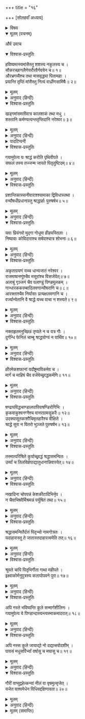 +++
title = "१६"

+++
[सोलहवाँ अध्याय]



<details><summary>विषय</summary>

श्राद्ध-कर्ममें विहित और अविहित वस्तुओंका विचार
</details>


<details open><summary>मूलम् (वचनम्)</summary>

और्व उवाच
</details>

<details open><summary>विश्वास-प्रस्तुतिः</summary>

हविष्यमत्स्यमांसैस्तु शशस्य नकुलस्य च ।  
सौकरच्छागलैणेयरौरवैर्गवयेन च॥ १॥  
औरभ्रगव्यैश्च तथा मासवृद्ध्या पितामहाः ।  
प्रयान्ति तृप्तिं मांसैस्तु नित्यं वार्ध्रीणसामिषैः॥ २॥
</details>

<details><summary>मूलम्</summary>

हविष्यमत्स्यमांसैस्तु शशस्य नकुलस्य च ।  
सौकरच्छागलैणेयरौरवैर्गवयेन च॥ १॥  
औरभ्रगव्यैश्च तथा मासवृद्ध्या पितामहाः ।  
प्रयान्ति तृप्तिं मांसैस्तु नित्यं वार्ध्रीणसामिषैः॥ २॥
</details>

<details><summary>अनुवाद (हिन्दी)</summary>

और्व बोले—हवि, मत्स्य, शशक (खरगोश), नकुल, शूकर, छाग, कस्तूरिया मृग, कृष्ण मृग, गवय (वनगाय) और मेषके मांसोंसे तथा गव्य (गौके दूध-घी आदि)-से पितृगण क्रमशः एक-एक मास अधिक तृप्ति लाभ करते हैं और वार्ध्रीणस पक्षीके मांससे सदा तृप्त रहते हैं॥ १-२॥
</details>

<details open><summary>विश्वास-प्रस्तुतिः</summary>

खड्गमांसमतीवात्र कालशाकं तथा मधु ।  
शस्तानि कर्मण्यत्यन्ततृप्तिदानि नरेश्वर॥ ३॥
</details>

<details><summary>मूलम्</summary>

खड्गमांसमतीवात्र कालशाकं तथा मधु ।  
शस्तानि कर्मण्यत्यन्ततृप्तिदानि नरेश्वर॥ ३॥
</details>

<details><summary>अनुवाद (हिन्दी)</summary>

हे नरेश्वर! श्राद्धकर्ममें गेंडेका मांस, कालशाक और मधु अत्यन्त प्रशस्त और अत्यन्त तृप्तिदायक हैं*॥ ३॥
</details>

<details><summary>पादटिप्पनी</summary>

* इन तीन श्लोकोंका मूलके अनुसार अनुवाद कर दिया गया है । समझमें नहीं आता, इस व्यवस्थाका क्या रहस्य है? मालूम होता है, श्रुति-स्मृतिमें जहाँ कहीं मांसका विधान है, वह स्वाभाविक मांसभोजी मनुष्योंकी प्रवृत्तिको संकुचित और नियमित करनेके लिये ही है । सभी जगह उत्कृष्ट धर्म तो मांसभक्षणका सर्वथा त्याग ही माना गया है । मनुस्मृति अ० ५ में मांसप्रकरणका उपसंहार करते हुए श्लोक ४५ से ५६ तक मांसभक्षणकी निन्दा और निरामिष आहारकी भूरि-भूरि प्रशंसा की गयी है । श्राद्धकर्ममें मांस कितना निन्दनीय है, यह श्रीमद्भागवत सप्तम स्कन्ध अध्याय १५ के इन श्लोकोंसे स्पष्ट हो जाता है—  
न दद्यादामिषं श्राद्धे न चाद्याद्धर्मतत्त्ववित् ।  
मुन्यन्नैः स्यात्परा प्रीतिर्यथा न पशुहिंसया॥ ७॥  
अर्थ-धर्मके मर्मको समझनेवाला पुरुष श्राद्धमें [खानेके लिये] मांस न दे और न स्वयं ही खाय, क्योंकि पितृगणकी तृप्ति जैसी मुनिजनोचित आहारसे होती है वैसी पशुहिंसासे नहीं होती॥ ७॥  
नैतादृशः परो धर्मो नृणां सद्धर्ममिच्छताम् ।  
न्यासो दण्डस्य भूतेषु मनोवाक्‍कायजस्य यः॥ ८॥  
सद्धर्मकी इच्छावाले पुरुषोंके लिये ‘सम्पूर्ण प्राणियोंके प्रति मन, वाणी और शरीरसे दण्डका त्याग कर देना’—इसके समान और कोई श्रेष्ठ धर्म नहीं है॥ ८॥  
द्रव्ययज्ञैर्यक्ष्यमाणं दृष्ट्वा भूतानि बिभ्यति ।  
एष माऽकरुणो हन्यादतज्ज्ञो ह्यसुतृब् ध्रुवम्॥ १०॥  
पुरुषको द्रव्ययज्ञसे यजन करते देखकर जीव डरते हैं कि यह अपने ही प्राणोंका पोषण करनेवाला निर्दय अज्ञानी मुझे अवश्य मार डालेगा॥ १०॥
</details>

<details open><summary>विश्वास-प्रस्तुतिः</summary>

गयामुपेत्य यः श्राद्धं करोति पृथिवीपते ।  
सफलं तस्य तज्जन्म जायते पितृतुष्टिदम्॥ ४॥
</details>

<details><summary>मूलम्</summary>

गयामुपेत्य यः श्राद्धं करोति पृथिवीपते ।  
सफलं तस्य तज्जन्म जायते पितृतुष्टिदम्॥ ४॥
</details>

<details><summary>अनुवाद (हिन्दी)</summary>

हे पृथिवीपते! जो पुरुष गयामें जाकर श्राद्ध करता है, उसका पितृगणको तृप्ति देनेवाला वह जन्म सफल हो जाता है॥ ४॥
</details>

<details open><summary>विश्वास-प्रस्तुतिः</summary>

प्रशान्तिकास्सनीवाराश्श्यामाका द्विविधास्तथा ।  
वन्यौषधीप्रधानास्तु श्राद्धार्हाः पुरुषर्षभ॥ ५॥
</details>

<details><summary>मूलम्</summary>

प्रशान्तिकास्सनीवाराश्श्यामाका द्विविधास्तथा ।  
वन्यौषधीप्रधानास्तु श्राद्धार्हाः पुरुषर्षभ॥ ५॥
</details>

<details><summary>अनुवाद (हिन्दी)</summary>

हे पुरुषश्रेष्ठ! देवधान्य, नीवार और श्याम तथा श्वेत वर्णके श्यामाक (सावाँ) एवं प्रधान-प्रधान वनौषधियाँ श्राद्धके उपयुक्त द्रव्य हैं॥ ५॥
</details>

<details open><summary>विश्वास-प्रस्तुतिः</summary>

यवाः प्रियंगवो मुद‍्गा गोधूमा व्रीहयस्तिलाः ।  
निष्पावाः कोविदाराश्च सर्षपाश्चात्र शोभनाः॥ ६॥
</details>

<details><summary>मूलम्</summary>

यवाः प्रियंगवो मुद‍्गा गोधूमा व्रीहयस्तिलाः ।  
निष्पावाः कोविदाराश्च सर्षपाश्चात्र शोभनाः॥ ६॥
</details>

<details><summary>अनुवाद (हिन्दी)</summary>

जौ, काँगनी, मूँग, गेहूँ, धान, तिल, मटर, कचनार और सरसों—इन सबका श्राद्धमें होना अच्छा है॥ ६॥
</details>

<details open><summary>विश्वास-प्रस्तुतिः</summary>

अकृताग्रयणं यच्च धान्यजातं नरेश्वर ।  
राजमाषानणूंश्चैव मसूरांश्च विसर्जयेत्॥ ७॥  
अलाबुं गृञ्जनं चैव पलाण्डुं पिण्डमूलकम् ।  
गान्धारककरम्बादिलवणान्यौषराणि च॥ ८॥  
आरक्ताश्चैव निर्यासाः प्रत्यक्षलवणानि च ।  
वर्ज्यान्येतानि वै श्राद्धे यच्च वाचा न शस्यते॥ ९॥
</details>

<details><summary>मूलम्</summary>

अकृताग्रयणं यच्च धान्यजातं नरेश्वर ।  
राजमाषानणूंश्चैव मसूरांश्च विसर्जयेत्॥ ७॥  
अलाबुं गृञ्जनं चैव पलाण्डुं पिण्डमूलकम् ।  
गान्धारककरम्बादिलवणान्यौषराणि च॥ ८॥  
आरक्ताश्चैव निर्यासाः प्रत्यक्षलवणानि च ।  
वर्ज्यान्येतानि वै श्राद्धे यच्च वाचा न शस्यते॥ ९॥
</details>

<details><summary>अनुवाद (हिन्दी)</summary>

हे राजेश्वर! जिस अन्नसे नवान‍्न यज्ञ न किया गया हो तथा बड़े उड़द, छोटे उड़द, मसूर, कद्दू, गाजर, प्याज, शलजम, गान्धारक (शालिविशेष) बिना तुषके गिरे हुए धान्यका आटा, ऊसर भूमिमें उत्पन्न हुआ लवण, हींग आदि कुछ-कुछ लाल रंगकी वस्तुएँ, प्रत्यक्ष लवण और कुछ अन्य वस्तुएँ जिनका शास्त्रमें विधान नहीं है, श्राद्धकर्म में त्याज्य हैं॥ ७—९॥
</details>

<details open><summary>विश्वास-प्रस्तुतिः</summary>

नक्ताहृतमनुच्छिन्नं तृप्यते न च यत्र गौः ।  
दुर्गन्धि फेनिलं चाम्बु श्राद्धयोग्यं न पार्थिव॥ १०॥
</details>

<details><summary>मूलम्</summary>

नक्ताहृतमनुच्छिन्नं तृप्यते न च यत्र गौः ।  
दुर्गन्धि फेनिलं चाम्बु श्राद्धयोग्यं न पार्थिव॥ १०॥
</details>

<details><summary>अनुवाद (हिन्दी)</summary>

हे राजन्! जो रात्रिके समय लाया गया हो, अप्रतिष्ठित जलाशयका हो, जिसमें गौ तृप्त न हो सकती हो ऐसे गड्ढेका अथवा दुर्गन्ध या फेनयुक्त जल श्राद्धके योग्य नहीं होता॥ १०॥
</details>

<details open><summary>विश्वास-प्रस्तुतिः</summary>

क्षीरमेकशफानां यदौष्ट्रमाविकमेव च ।  
मार्गं च माहिषं चैव वर्जयेच्छ्राद्धकर्मणि॥ ११॥
</details>

<details><summary>मूलम्</summary>

क्षीरमेकशफानां यदौष्ट्रमाविकमेव च ।  
मार्गं च माहिषं चैव वर्जयेच्छ्राद्धकर्मणि॥ ११॥
</details>

<details><summary>अनुवाद (हिन्दी)</summary>

एक खुरवालोंका, ऊँटनीका, भेड़का, मृगीका तथा भैंसका दूध श्राद्धकर्ममें काममें न ले॥ ११॥
</details>

<details open><summary>विश्वास-प्रस्तुतिः</summary>

षण्ढापविद्धचाण्डालपापिपाषण्डिरोगिभिः ।  
कृकवाकुश्वनग्नैश्च वानरग्रामसूकरैः॥ १२॥  
उदक्यासूतकाशौचिमृतहारैश्च वीक्षिते ।  
श्राद्धे सुरा न पितरो भुञ्जते पुरुषर्षभ॥ १३॥
</details>

<details><summary>मूलम्</summary>

षण्ढापविद्धचाण्डालपापिपाषण्डिरोगिभिः ।  
कृकवाकुश्वनग्नैश्च वानरग्रामसूकरैः॥ १२॥  
उदक्यासूतकाशौचिमृतहारैश्च वीक्षिते ।  
श्राद्धे सुरा न पितरो भुञ्जते पुरुषर्षभ॥ १३॥
</details>

<details><summary>अनुवाद (हिन्दी)</summary>

हे पुरुषर्षभ! नपुंसक, अपविद्ध (सत्पुरुषोंद्वारा बहिष्कृत), चाण्डाल, पापी, पाषण्डी, रोगी, कुक्‍कुट, श्वान, नग्न (वैदिक कर्मको त्याग देनेवाला पुरुष) वानर, ग्राम्यशूकर, रजस्वला स्री, जन्म अथवा मरणके अशौचसे युक्त व्यक्ति और शव ले जानेवाले पुरुष—इनमेंसे किसीकी भी दृष्टि पड़ जानेसे देवगण अथवा पितृगण कोई भी श्राद्धमें अपना भाग नहीं लेते॥ १२-१३॥
</details>

<details open><summary>विश्वास-प्रस्तुतिः</summary>

तस्मात्परिश्रिते कुर्याच्छ्राद्धं श्रद्धासमन्वितः ।  
उर्व्यां च तिलविक्षेपाद्यातुधानान्निवारयेत्॥ १४॥
</details>

<details><summary>मूलम्</summary>

तस्मात्परिश्रिते कुर्याच्छ्राद्धं श्रद्धासमन्वितः ।  
उर्व्यां च तिलविक्षेपाद्यातुधानान्निवारयेत्॥ १४॥
</details>

<details><summary>अनुवाद (हिन्दी)</summary>

अतः किसी घिरे हुए स्थानमें श्रद्धापूर्वक श्राद्धकर्म करे तथा पृथिवीमें तिल छिड़ककर राक्षसोंको निवृत्त कर दे॥ १४॥
</details>

<details open><summary>विश्वास-प्रस्तुतिः</summary>

नखादिना चोपपन्नं केशकीटादिभिर्नृप ।  
न चैवाभिषवैर्मिश्रमन्नं पर्युषितं तथा॥ १५॥
</details>

<details><summary>मूलम्</summary>

नखादिना चोपपन्नं केशकीटादिभिर्नृप ।  
न चैवाभिषवैर्मिश्रमन्नं पर्युषितं तथा॥ १५॥
</details>

<details><summary>अनुवाद (हिन्दी)</summary>

हे राजन्! श्राद्धमें ऐसा अन्न न दे जिसमें नख, केश या कीड़े आदि हों या जो निचोड़कर निकाले हुए रससे युक्त हो या बासी हो॥ १५॥
</details>

<details open><summary>विश्वास-प्रस्तुतिः</summary>

श्रद्धासमन्वितैर्दत्तं पितृभ्यो नामगोत्रतः ।  
यदाहारास्तु ते जातास्तदाहारत्वमेति तत्॥ १६॥
</details>

<details><summary>मूलम्</summary>

श्रद्धासमन्वितैर्दत्तं पितृभ्यो नामगोत्रतः ।  
यदाहारास्तु ते जातास्तदाहारत्वमेति तत्॥ १६॥
</details>

<details><summary>अनुवाद (हिन्दी)</summary>

श्रद्धायुक्त व्यक्तियोंद्वारा नाम और गोत्रके उच्चारणपूर्वक दिया हुआ अन्न पितृगणको वे जैसे आहारके योग्य होते हैं वैसा ही होकर उन्हें मिलता है॥ १६॥
</details>

<details open><summary>विश्वास-प्रस्तुतिः</summary>

श्रूयते चापि पितृभिर्गीता गाथा महीपते ।  
इक्ष्वाकोर्मनुपुत्रस्य कलापोपवने पुरा॥ १७॥
</details>

<details><summary>मूलम्</summary>

श्रूयते चापि पितृभिर्गीता गाथा महीपते ।  
इक्ष्वाकोर्मनुपुत्रस्य कलापोपवने पुरा॥ १७॥
</details>

<details><summary>अनुवाद (हिन्दी)</summary>

हे राजन्! इस सम्बन्धमें एक गाथा सुनी जाती है जो पूर्वकालमें मनुपुत्र महाराज इक्ष्वाकुके प्रति पितृगणने कलाप उपवनमें कही थी॥ १७॥
</details>

<details open><summary>विश्वास-प्रस्तुतिः</summary>

अपि नस्ते भविष्यन्ति कुले सन्मार्गशीलिनः ।  
गयामुपेत्य ये पिण्डान्दास्यन्त्यस्माकमादरात्॥ १८॥
</details>

<details><summary>मूलम्</summary>

अपि नस्ते भविष्यन्ति कुले सन्मार्गशीलिनः ।  
गयामुपेत्य ये पिण्डान्दास्यन्त्यस्माकमादरात्॥ १८॥
</details>

<details><summary>अनुवाद (हिन्दी)</summary>

‘क्या हमारे कुलमें ऐसे सन्मार्ग-शील व्यक्ति होंगे जो गयामें जाकर हमारे लिये आदरपूर्वक पिण्डदान करेंगे?॥ १८॥
</details>

<details open><summary>विश्वास-प्रस्तुतिः</summary>

अपि नस्स कुले जायाद्यो नो दद्यात्त्रयोदशीम् ।  
पायसं मधुसर्पिर्भ्यां वर्षासु च मघासु च॥ १९॥
</details>

<details><summary>मूलम्</summary>

अपि नस्स कुले जायाद्यो नो दद्यात्त्रयोदशीम् ।  
पायसं मधुसर्पिर्भ्यां वर्षासु च मघासु च॥ १९॥
</details>

<details><summary>अनुवाद (हिन्दी)</summary>

क्या हमारे कुलमें कोई ऐसा पुरुष होगा जो वर्षाकालकी मघा नक्षत्रयुक्त त्रयोदशीको हमारे उद्देश्यसे मधु और घृतयुक्त पायस (खीर)-का दान करेगा?॥ १९॥
</details>

<details open><summary>विश्वास-प्रस्तुतिः</summary>

गौरीं वाप्युद्वहेत्कन्यां नीलं वा वृषमुत्सृजेत् ।  
यजेत वाश्वमेधेन विधिवद्दक्षिणावता॥ २०॥
</details>

<details><summary>मूलम्</summary>

गौरीं वाप्युद्वहेत्कन्यां नीलं वा वृषमुत्सृजेत् ।  
यजेत वाश्वमेधेन विधिवद्दक्षिणावता॥ २०॥
</details>

<details><summary>अनुवाद (हिन्दी)</summary>

अथवा गौरी कन्यासे विवाह करेगा, नीला वृषभ छोड़ेगा या दक्षिणासहित विधिपूर्वक अश्वमेध यज्ञ करेगा?’॥ २०॥
</details>

<details><summary>मूलम् (समाप्तिः)</summary>

इति श्रीविष्णुपुराणे तृतीयेंऽशे षोडशोऽध्यायः॥ १६॥
</details>
